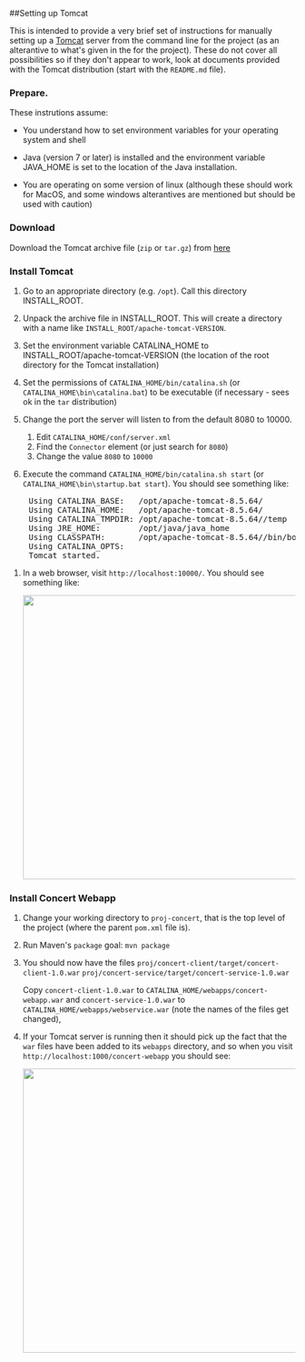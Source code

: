 ##Setting up Tomcat

This is intended to provide a very brief set of instructions for manually
setting up a [Tomcat](https://tomcat.apache.org) server from the command line
for the project (as an alterantive to what's given in the [](README.md) for the project). These do not cover all possibilities so if they don't appear
to work, look at documents provided with the Tomcat distribution (start with
the `README.md` file).

### Prepare.

These instrutions assume:

* You understand how to set environment variables for your operating system and shell

* Java (version 7 or later) is installed and the environment variable JAVA_HOME is set to the location of the Java installation.

* You are operating on some version of linux (although these should work for MacOS, and some windows alterantives are mentioned but should be used with caution)

### Download

Download the Tomcat archive file (`zip` or `tar.gz`) from 
[here](https://tomcat.apache.org/download-80.cgi)

### Install Tomcat

1. Go to an appropriate directory (e.g. `/opt`). Call this directory INSTALL_ROOT. 

1. Unpack the archive file in INSTALL_ROOT. This will create a directory with a name like `INSTALL_ROOT/apache-tomcat-VERSION`.

1. Set the environment variable CATALINA_HOME to INSTALL_ROOT/apache-tomcat-VERSION (the location of the root directory for the Tomcat installation)

1. Set the permissions of `CATALINA_HOME/bin/catalina.sh` (or `CATALINA_HOME\bin\catalina.bat`) to be executable (if necessary - sees ok in the `tar` distribution)

1. Change the port the server will listen to from the default 8080 to 10000.

    1. Edit `CATALINA_HOME/conf/server.xml`
    1. Find the `Connector` element (or just search for `8080`)
    1. Change the value `8080` to `10000`

1. Execute the command `CATALINA_HOME/bin/catalina.sh start` (or `CATALINA_HOME\bin\startup.bat start`). You should see something like:
<pre>
    Using CATALINA_BASE:   /opt/apache-tomcat-8.5.64/
    Using CATALINA_HOME:   /opt/apache-tomcat-8.5.64/
    Using CATALINA_TMPDIR: /opt/apache-tomcat-8.5.64//temp
    Using JRE_HOME:        /opt/java/java_home
    Using CLASSPATH:       /opt/apache-tomcat-8.5.64//bin/bootstrap.jar:/opt/apache-tomcat-8.5.64//bin/tomcat-juli.jar
    Using CATALINA_OPTS:   
    Tomcat started.
</pre>
    
1. In a web browser, visit `http://localhost:10000/`. You should see something like:

    <img src="Tomcat-installed.png" width="500">

### Install Concert Webapp

1. Change your working directory to `proj-concert`, that is the top level of the project (where the parent `pom.xml` file is).

1. Run Maven's `package` goal: `mvn package`
1. You should now have the files
`proj/concert-client/target/concert-client-1.0.war`
`proj/concert-service/target/concert-service-1.0.war`

    Copy `concert-client-1.0.war` to `CATALINA_HOME/webapps/concert-webapp.war` and `concert-service-1.0.war` to `CATALINA_HOME/webapps/webservice.war` (note the names of the files get changed),

1. If your Tomcat server is running then it should pick up the fact that the `war` files have been added to its `webapps` directory, and so when you visit `http://localhost:1000/concert-webapp` you should see:

    <img src="Concert-installed.png" width="500">
